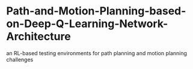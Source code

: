 # Path-and-Motion-Planning-based-on-Deep-Q-Learning-Network-Architecture
an RL-based testing environments for path planning and motion planning challenges
